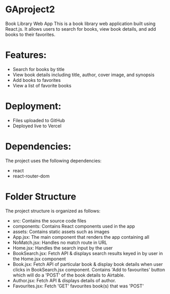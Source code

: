 # GAproject2
Book Library Web App
This is a book library web application built using React.js. It allows users to search for books, view book details, and add books to their favorites.

# Features:
- Search for books by title
- View book details including title, author, cover image, and synopsis
- Add books to favorites
- View a list of favorite books

# Deployment: 
- Files uploaded to GitHub
- Deployed live to Vercel
        
# Dependencies:
The project uses the following dependencies:
- react
- react-router-dom

# Folder Structure
The project structure is organized as follows:

- src: Contains the source code files
- components: Contains React components used in the app
- assets: Contains static assets such as images
- App.jsx: The main component that renders the app containing all <Route>
- NoMatch.jsx: Handles no match route in URL
- Home.jsx: Handles the search input by the user
- BookSearch.jsx: Fetch API & displays search results keyed in by user in the Home.jsx component
- Book.jsx: Fetch API of particular book & display book details when user clicks in BookSearch.jsx component. 
Contains 'Add to favourites' button which will do a 'POST' of the book details to Airtable.
- Author.jsx: Fetch API & displays details of author.
- Favourites.jsx: Fetch 'GET' favourites book(s) that was 'POST'
